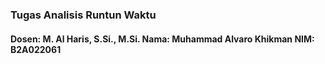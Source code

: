 <h3><b>Tugas Analisis Runtun Waktu</b></h4>

<p><h4><b>Dosen</b>: M. Al Haris, S.Si., M.Si.
<b>Nama</b>: Muhammad Alvaro Khikman
<b>NIM</b>: B2A022061</h4></p>

